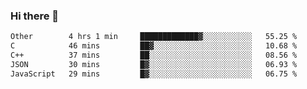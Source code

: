 ### Hi there 👋

<!--
**WShiBin/WShiBin** is a ✨ _special_ ✨ repository because its `README.md` (this file) appears on your GitHub profile.

Here are some ideas to get you started:

- 🔭 I’m currently working on ...
- 🌱 I’m currently learning ...
- 👯 I’m looking to collaborate on ...
- 🤔 I’m looking for help with ...
- 💬 Ask me about ...
- 📫 How to reach me: ...
- 😄 Pronouns: ...
- ⚡ Fun fact: ...
-->

<!--START_SECTION:waka-->

```txt
Other        4 hrs 1 min     █████████████▓░░░░░░░░░░░   55.25 %
C            46 mins         ██▓░░░░░░░░░░░░░░░░░░░░░░   10.68 %
C++          37 mins         ██░░░░░░░░░░░░░░░░░░░░░░░   08.56 %
JSON         30 mins         █▓░░░░░░░░░░░░░░░░░░░░░░░   06.93 %
JavaScript   29 mins         █▓░░░░░░░░░░░░░░░░░░░░░░░   06.75 %
```

<!--END_SECTION:waka-->
